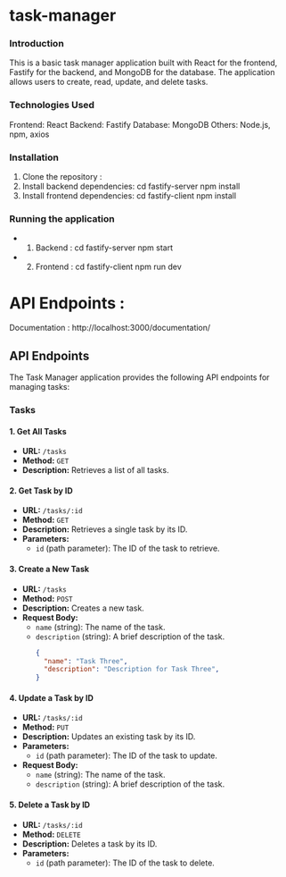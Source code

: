 # task-manager

### Introduction
This is a basic task manager application built with React for the frontend, Fastify for the backend, and MongoDB for the database. The application allows users to create, read, update, and delete tasks.

### Technologies Used
Frontend: React
Backend: Fastify
Database: MongoDB
Others: Node.js, npm, axios

### Installation 
1) Clone the repository : 
2) Install backend dependencies: 
    cd fastify-server
    npm install
3) Install frontend dependencies: 
    cd fastify-client
    npm install

### Running the application
 - 1) Backend : 
    cd fastify-server
    npm start 
 - 2) Frontend :
    cd fastify-client
    npm run dev

# API Endpoints : 
Documentation : http://localhost:3000/documentation/

## API Endpoints

The Task Manager application provides the following API endpoints for managing tasks:

### Tasks

#### 1. Get All Tasks

- **URL:** `/tasks`
- **Method:** `GET`
- **Description:** Retrieves a list of all tasks.

#### 2. Get Task by ID

- **URL:** `/tasks/:id`
- **Method:** `GET`
- **Description:** Retrieves a single task by its ID.
- **Parameters:**
  - `id` (path parameter): The ID of the task to retrieve.


#### 3. Create a New Task

- **URL:** `/tasks`
- **Method:** `POST`
- **Description:** Creates a new task.
- **Request Body:**
  - `name` (string): The name of the task.
  - `description` (string): A brief description of the task.
    ```json
    {
      "name": "Task Three",
      "description": "Description for Task Three",
    }
    ```

#### 4. Update a Task by ID

- **URL:** `/tasks/:id`
- **Method:** `PUT`
- **Description:** Updates an existing task by its ID.
- **Parameters:**
  - `id` (path parameter): The ID of the task to update.
- **Request Body:**
  - `name` (string): The name of the task.
  - `description` (string): A brief description of the task.


#### 5. Delete a Task by ID

- **URL:** `/tasks/:id`
- **Method:** `DELETE`
- **Description:** Deletes a task by its ID.
- **Parameters:**
  - `id` (path parameter): The ID of the task to delete.




